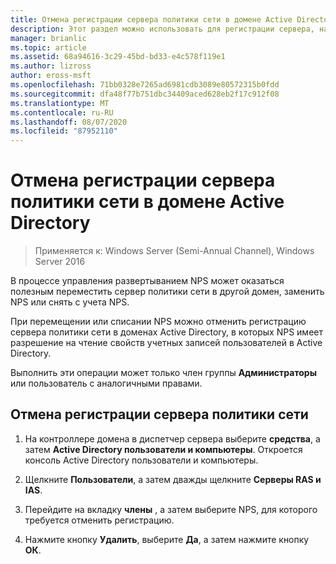```yaml
---
title: Отмена регистрации сервера политики сети в домене Active Directory
description: Этот раздел можно использовать для регистрации сервера, на котором выполняется сервер политики сети, в Windows Server 2016 в домене по умолчанию NPS или в другом домене.
manager: brianlic
ms.topic: article
ms.assetid: 68a94616-3c29-45bd-bd33-e4c578f119e1
ms.author: lizross
author: eross-msft
ms.openlocfilehash: 71bb0328e7265ad6981cdb3089e80572315b0fdd
ms.sourcegitcommit: dfa48f77b751dbc34409aced628eb2f17c912f08
ms.translationtype: MT
ms.contentlocale: ru-RU
ms.lasthandoff: 08/07/2020
ms.locfileid: "87952110"
---
```

# <a name="unregister-an-nps-from-an-active-directory-domain"></a>Отмена регистрации сервера политики сети в домене Active Directory

>Применяется к: Windows Server (Semi-Annual Channel), Windows Server 2016

В процессе управления развертыванием NPS может оказаться полезным переместить сервер политики сети в другой домен, заменить NPS или снять с учета NPS.

При перемещении или списании NPS можно отменить регистрацию сервера политики сети в доменах Active Directory, в которых NPS имеет разрешение на чтение свойств учетных записей пользователей в Active Directory.

Выполнить эти операции может только член группы **Администраторы** или пользователь с аналогичными правами.

## <a name="to-unregister-an-nps"></a>Отмена регистрации сервера политики сети

1. На контроллере домена в диспетчер сервера выберите **средства**, а затем **Active Directory пользователи и компьютеры**. Откроется консоль Active Directory пользователи и компьютеры.

2. Щелкните **Пользователи**, а затем дважды щелкните **Серверы RAS и IAS**.

3. Перейдите на вкладку **члены** , а затем выберите NPS, для которого требуется отменить регистрацию.

4. Нажмите кнопку **Удалить**, выберите **Да**, а затем нажмите кнопку **ОК**.

